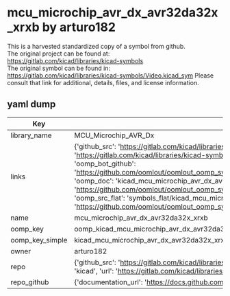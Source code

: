 # mcu_microchip_avr_dx_avr32da32x_xrxb by arturo182  
This is a harvested standardized copy of a symbol from github.  
The original project can be found at:  
https://gitlab.com/kicad/libraries/kicad-symbols  
The original symbol can be found in:
https://gitlab.com/kicad/libraries/kicad-symbols/Video.kicad_sym
Please consult that link for additional, details, files, and license information.  
## yaml dump  
| Key | Value |  
| --- | --- |  
| library_name | MCU_Microchip_AVR_Dx |  
| links | {'github_src': 'https://gitlab.com/kicad/libraries/kicad-symbols/Video.kicad_sym', 'github_src_repo': 'https://gitlab.com/kicad/libraries/kicad-symbols', 'oomp_bot': 'kicad_mcu_microchip_avr_dx_avr32da32x_xrxb/working', 'oomp_bot_github': 'https://github.com/oomlout/oomlout_oomp_symbol_bot/tree/main/kicad_mcu_microchip_avr_dx_avr32da32x_xrxb/working', 'oomp_doc': 'kicad_mcu_microchip_avr_dx_avr32da32x_xrxb/working', 'oomp_doc_github': 'https://github.com/oomlout/oomlout_oomp_symbol_doc/tree/main/kicad_mcu_microchip_avr_dx_avr32da32x_xrxb/working', 'oomp_src_flat': 'symbols_flat/kicad_mcu_microchip_avr_dx_avr32da32x_xrxb/working', 'oomp_src_flat_github': 'https://github.com/oomlout/oomlout_oomp_symbol_src/tree/main/kicad_mcu_microchip_avr_dx_avr32da32x_xrxb/working'} |  
| name | mcu_microchip_avr_dx_avr32da32x_xrxb |  
| oomp_key | oomp_kicad_mcu_microchip_avr_dx_avr32da32x_xrxb |  
| oomp_key_simple | kicad_mcu_microchip_avr_dx_avr32da32x_xrxb |  
| owner | arturo182 |  
| repo | {'github_src': 'https://gitlab.com/kicad/libraries/kicad-symbols/Video.kicad_sym', 'name': 'libraries/kicad-symbols', 'owner': 'kicad', 'url': 'https://gitlab.com/kicad/libraries/kicad-symbols'} |  
| repo_github | {'documentation_url': 'https://docs.github.com/rest/repos/repos#get-a-repository', 'message': 'Not Found'} |  

